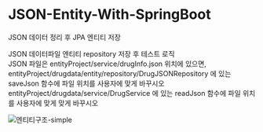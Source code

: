 # JSON-Entity-With-SpringBoot
JSON 데이터 정리 후 JPA 엔티티 저장

JSON 데이터파일 엔티티 repository 저장 후 테스트 로직<br>
JSON 파일은 entityProject/service/drugInfo.json 위치에 있으면,<br>
entityProject/drugdata/entity/repository/DrugJSONRepository 에 있는 saveJson 함수에 파일 위치를 사용자에 맞게 바꾸시오<br>
entityProject/drugdata/service/DrugService 에 있는 readJson 함수에 파일 위치를 사용자에 맞게 맞게 바꾸시오

![엔티티구조-simple](https://user-images.githubusercontent.com/71916223/159112224-33f95fea-54f0-48df-8208-42192b7747a5.PNG)
